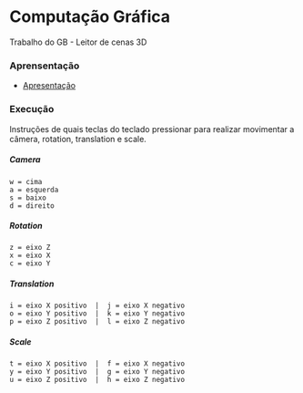 # Computação Gráfica

Trabalho do GB - Leitor de cenas 3D

### Aprensentação

- [Apresentação](https://drive.google.com/file/d/1kh15z_ni_yy4vhExW2AaT2626GkNc4O2/view?usp=sharing)

### Execução

Instruções de quais teclas do teclado pressionar para realizar movimentar a câmera, rotation, translation e scale.

##### Camera
    w = cima
    a = esquerda
    s = baixo
    d = direito

##### Rotation
    z = eixo Z
    x = eixo X
    c = eixo Y

##### Translation
    i = eixo X positivo  |  j = eixo X negativo
    o = eixo Y positivo  |  k = eixo Y negativo
    p = eixo Z positivo  |  l = eixo Z negativo

##### Scale
    t = eixo X positivo  |  f = eixo X negativo
    y = eixo Y positivo  |  g = eixo Y negativo
    u = eixo Z positivo  |  h = eixo Z negativo




